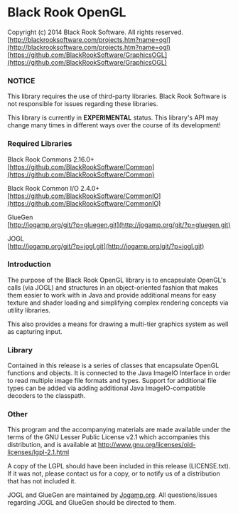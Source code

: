# Black Rook OpenGL

Copyright (c) 2014 Black Rook Software. All rights reserved.  
[http://blackrooksoftware.com/projects.htm?name=ogl](http://blackrooksoftware.com/projects.htm?name=ogl)  
[https://github.com/BlackRookSoftware/GraphicsOGL](https://github.com/BlackRookSoftware/GraphicsOGL)

### NOTICE

This library requires the use of third-party libraries. Black Rook Software 
is not responsible for issues regarding these libraries.

This library is currently in **EXPERIMENTAL** status. This library's API
may change many times in different ways over the course of its development!

### Required Libraries

Black Rook Commons 2.16.0+  
[https://github.com/BlackRookSoftware/Common](https://github.com/BlackRookSoftware/Common)

Black Rook Common I/O 2.4.0+  
[https://github.com/BlackRookSoftware/CommonIO](https://github.com/BlackRookSoftware/CommonIO)

GlueGen  
[http://jogamp.org/git/?p=gluegen.git](http://jogamp.org/git/?p=gluegen.git)

JOGL  
[http://jogamp.org/git/?p=jogl.git](http://jogamp.org/git/?p=jogl.git)

### Introduction

The purpose of the Black Rook OpenGL library is to encapsulate OpenGL's calls (via JOGL)
and structures in an object-oriented fashion that makes them easier to work
with in Java and provide additional means for easy texture and shader loading
and simplifying complex rendering concepts via utility libraries.

This also provides a means for drawing a multi-tier graphics system as well as capturing
input. 

### Library

Contained in this release is a series of classes that encapsulate OpenGL
functions and objects. It is connected to the Java ImageIO Interface
in order to read multiple image file formats and types. Support for additional
file types can be added via adding additional Java ImageIO-compatible decoders
to the classpath.

### Other

This program and the accompanying materials
are made available under the terms of the GNU Lesser Public License v2.1
which accompanies this distribution, and is available at
http://www.gnu.org/licenses/old-licenses/lgpl-2.1.html

A copy of the LGPL should have been included in this release (LICENSE.txt).
If it was not, please contact us for a copy, or to notify us of a distribution
that has not included it. 

JOGL and GlueGen are maintained by [Jogamp.org](http://jogamp.org/). All questions/issues
regarding JOGL and GlueGen should be directed to them.
